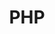 ---
title: PHP
excerpt: ''
deprecated: false
hidden: false
metadata:
  title: ''
  description: ''
  robots: index
next:
  description: ''
---